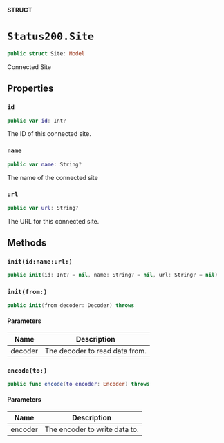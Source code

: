 **STRUCT**

# `Status200.Site`

```swift
public struct Site: Model
```

Connected Site

## Properties
### `id`

```swift
public var id: Int?
```

The ID of this connected site.

### `name`

```swift
public var name: String?
```

The name of the connected site

### `url`

```swift
public var url: String?
```

The URL for this connected site.

## Methods
### `init(id:name:url:)`

```swift
public init(id: Int? = nil, name: String? = nil, url: String? = nil)
```

### `init(from:)`

```swift
public init(from decoder: Decoder) throws
```

#### Parameters

| Name | Description |
| ---- | ----------- |
| decoder | The decoder to read data from. |

### `encode(to:)`

```swift
public func encode(to encoder: Encoder) throws
```

#### Parameters

| Name | Description |
| ---- | ----------- |
| encoder | The encoder to write data to. |